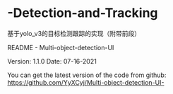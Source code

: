 # -Detection-and-Tracking
基于yolo_v3的目标检测跟踪的实现（附带前段）


README - Multi-object-detection-UI

Version: 1.1.0 Date: 07-16-2021

You can get the latest version of the code from github: https://github.com/YyXCyj/Multi-object-detection-UI-

